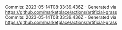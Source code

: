 Commits: 2023-05-14T08:33:39.436Z - Generated via https://github.com/marketplace/actions/artificial-grass
<br>
Commits: 2023-05-14T08:33:39.436Z - Generated via https://github.com/marketplace/actions/artificial-grass
<br>
